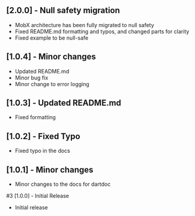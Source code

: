 ## [2.0.0] - Null safety migration
* MobX architecture has been fully migrated to null safety
* Fixed README.md formatting and typos, and changed parts for clarity
* Fixed example to be null-safe

## [1.0.4] - Minor changes

* Updated README.md
* Minor bug fix
* Minor change to error logging

## [1.0.3] - Updated README.md

* Fixed formatting

## [1.0.2] - Fixed Typo

* Fixed typo in the docs

## [1.0.1] - Minor changes

* Minor changes to the docs for dartdoc

#3 [1.0.0] - Initial Release

* Initial release